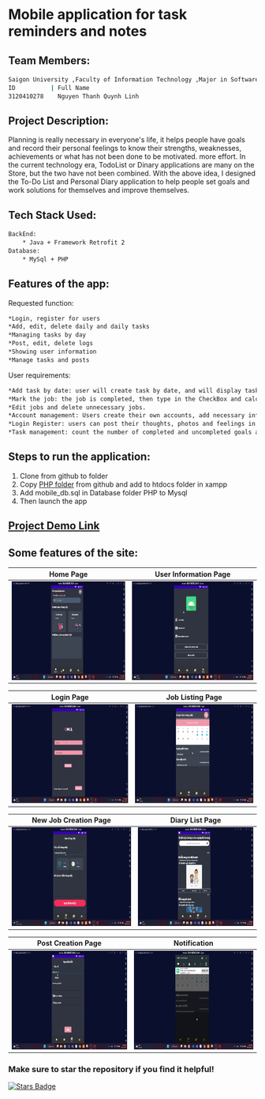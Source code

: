 # Mobile application for task reminders and notes
## Team  Members:
```bash
Saigon University ,Faculty of Information Technology ,Major in Software Engineering
ID          | Full Name
3120410278    Nguyen Thanh Quynh Linh
```
## Project Description:
Planning is really necessary in everyone's life, it helps people have goals and record their personal feelings to know their strengths, weaknesses, achievements or what has not been done to be motivated. more effort. In the current technology era, TodoList or Dinary applications are many on the Store, but the two have not been combined.
With the above idea, I designed the To-Do List and Personal Diary application to help people set goals and work solutions for themselves and improve themselves.
## Tech Stack Used:
```bash
BackEnd:
    * Java + Framework Retrofit 2
Database:
    * MySql + PHP
```
## Features of the app:
Requested function:
```bash
*Login, register for users
*Add, edit, delete daily and daily tasks
*Managing tasks by day
*Post, edit, delete logs
*Showing user information
*Manage tasks and posts
```
User requirements:
```bash
*Add task by date: user will create task by date, and will display task list by date,
*Mark the job: the job is completed, then type in the CheckBox and calculate the number of completed, unfinished and total jobs
*Edit jobs and delete unnecessary jobs.
*Account management: Users create their own accounts, add necessary information and can change their own personal information.
*Login Register: users can post their thoughts, photos and feelings in their personal diary. Users can also edit and delete logs
*Task management: count the number of completed and uncompleted goals and the total number of goals by day
```
## Steps to run the application:
1. Clone from github to folder
2. Copy <a href="https://github.com/Quynh-Linh-IT/Mobile_application_for_task_reminders_and_notes.git"> PHP folder</a> from github and add to htdocs folder in xampp
3. Add mobile_db.sql in Database folder PHP to Mysql
4. Then launch the app
## [Project Demo Link](https://www.youtube.com/watch?v=sioYzsuVgwQ)
## Some features of the site:
Home Page                   |                   User Information Page
:---------------------------------:        |      :------------------------------:
<img src="Screenshots/HomePage.jpg" height="200">  | <img src="Screenshots/UserInfo.jpg" height="200">

Login Page                   |                   Job Listing Page
:---------------------------------:        |      :------------------------------:
<img src="Screenshots/Login.jpg" height="200">  | <img src="Screenshots/WorkList.jpg" height="200">

New Job Creation Page                   |                   Diary List Page
:---------------------------------:        |      :------------------------------:
<img src="Screenshots/AddTask.jpg" height="200">  | <img src="Screenshots/ListNotes.jpg" height="200">

Post Creation Page                   |                   Notification
:---------------------------------:        |      :------------------------------:
<img src="Screenshots/addNotes.jpg" height="200">  | <img src="Screenshots/Notification.jpg" height="200">
### Make sure to star the repository if you find it helpful!
<a href="https://github.com/Quynh-Linh-IT/Mobile_application_for_task_reminders_and_notes/stargazers"><img src="https://img.shields.io/github/stars/Quynh-Linh-IT/Mobile_application_for_task_reminders_and_notes?color=yellow" alt="Stars Badge"/></a>